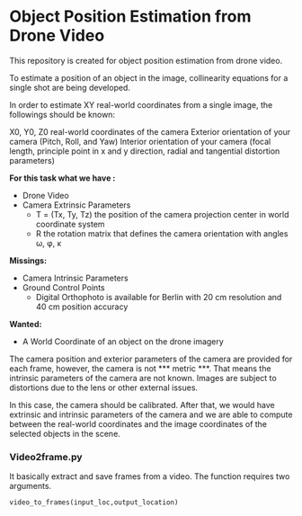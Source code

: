 # Object Position Estimation from Drone Video

This repository is created for object position estimation from drone video.

To estimate a position of an object in the image, collinearity equations for a single shot are being developed. 

In order to estimate XY real-world coordinates from a single image, the followings should be known:

X0, Y0, Z0 real-world coordinates of the camera
Exterior orientation of your camera (Pitch, Roll, and Yaw)
Interior orientation of your camera (focal length, principle point in x and y direction, radial and tangential distortion parameters)

**For this task what we have :**
- Drone Video
- Camera Extrinsic Parameters
  - T = (Tx, Ty, Tz) the position of the camera projection center in world coordinate system
  - R the rotation matrix that defines the camera orientation with angles ω, φ, κ 

**Missings:**
- Camera Intrinsic Parameters
- Ground Control Points 
  - Digital Orthophoto is available for Berlin with 20 cm resolution and 40 cm position accuracy

**Wanted:**
- A World Coordinate of an object on the drone imagery 


The camera position and exterior parameters of the camera are provided for each frame, however,  the camera is not *** metric ***.
That means the intrinsic parameters of the camera are not known. Images are subject to distortions due to the lens or other external issues.

In this case, the camera should be calibrated. 
After that, we would have extrinsic and intrinsic parameters of the camera and we are able to compute between the real-world coordinates and the image coordinates of the selected objects in the scene.

### Video2frame.py 

It basically extract and save frames from a video.
The function requires two arguments.

```
video_to_frames(input_loc,output_location)
```
